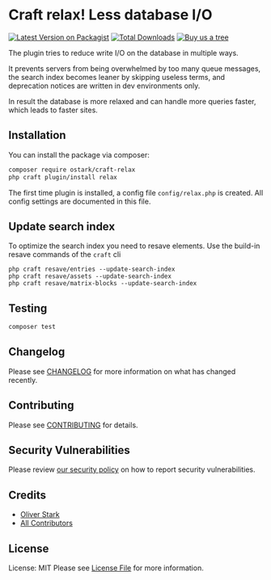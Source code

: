 # Craft relax! Less database I/O 

[![Latest Version on Packagist](https://img.shields.io/packagist/v/ostark/craft-relax.svg?style=flat-square)](https://packagist.org/packages/ostark/craft-relax)
[![Total Downloads](https://img.shields.io/packagist/dt/ostark/craft-relax.svg?style=flat-square)](https://packagist.org/packages/ostark/craft-relax)
[![Buy us a tree](https://img.shields.io/badge/Treeware-%F0%9F%8C%B3-lightgreen)](https://plant.treeware.earth/ostark/craft-relax)

The plugin tries to reduce write I/O on the database in multiple ways. 

It prevents servers from being overwhelmed by too many queue messages, the search index becomes leaner by skipping useless terms, and deprecation notices are written in dev environments only.

In result the database is more relaxed and can handle more queries faster, which leads to faster sites.


## Installation

You can install the package via composer:

```bash
composer require ostark/craft-relax
php craft plugin/install relax
```

The first time plugin is installed, a config file `config/relax.php` is created. All config settings are documented in this file.


## Update search index

To optimize the search index you need to resave elements. Use the build-in resave commands of the `craft` cli 

```
php craft resave/entries --update-search-index
php craft resave/assets --update-search-index
php craft resave/matrix-blocks --update-search-index
```


## Testing

```bash
composer test
```


## Changelog

Please see [CHANGELOG](CHANGELOG.md) for more information on what has changed recently.

## Contributing

Please see [CONTRIBUTING](.github/CONTRIBUTING.md) for details.

## Security Vulnerabilities

Please review [our security policy](../../security/policy) on how to report security vulnerabilities.

## Credits

- [Oliver Stark](https://github.com/ostark)
- [All Contributors](../../contributors)

## License

License: MIT
Please see [License File](LICENSE.md) for more information.
